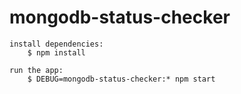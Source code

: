 # mongodb-status-checker

    install dependencies:
        $ npm install

    run the app:
        $ DEBUG=mongodb-status-checker:* npm start
